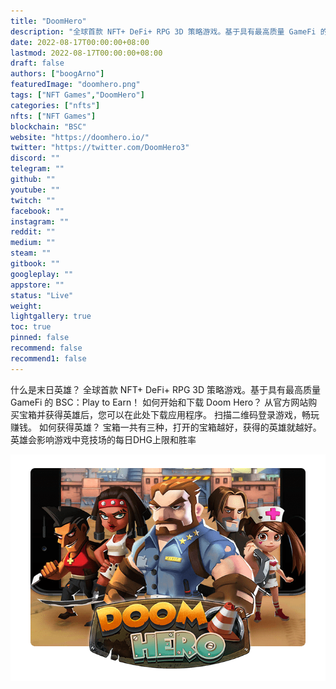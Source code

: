 ```yaml
---
title: "DoomHero"
description: "全球首款 NFT+ DeFi+ RPG 3D 策略游戏。基于具有最高质量 GameFi 的 BSC：Play to Earn！"
date: 2022-08-17T00:00:00+08:00
lastmod: 2022-08-17T00:00:00+08:00
draft: false
authors: ["boogArno"]
featuredImage: "doomhero.png"
tags: ["NFT Games","DoomHero"]
categories: ["nfts"]
nfts: ["NFT Games"]
blockchain: "BSC"
website: "https://doomhero.io/"
twitter: "https://twitter.com/DoomHero3"
discord: ""
telegram: ""
github: ""
youtube: ""
twitch: ""
facebook: ""
instagram: ""
reddit: ""
medium: ""
steam: ""
gitbook: ""
googleplay: ""
appstore: ""
status: "Live"
weight: 
lightgallery: true
toc: true
pinned: false
recommend: false
recommend1: false
---
```

什么是末日英雄？
全球首款 NFT+ DeFi+ RPG 3D 策略游戏。基于具有最高质量 GameFi 的 BSC：Play to Earn！
如何开始和下载 Doom Hero？
从官方网站购买宝箱并获得英雄后，您可以在此处下载应用程序。
扫描二维码登录游戏，畅玩赚钱。
如何获得英雄？
宝箱一共有三种，打开的宝箱越好，获得的英雄就越好。英雄会影响游戏中竞技场的每日DHG上限和胜率

![tap-1](tap-1.png)